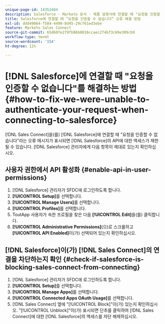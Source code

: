 ```yaml
---
unique-page-id: 14352484
description: Salesforce - Marketo 문서 - 제품 설명서에 연결할 때 "요청을 인증할 수 없습니다"를 해결하는 방법
title: Salesforce에 연결할 때 “요청을 인증할 수 없습니다” 오류 해결 방법
exl-id: ddd49064-f584-4490-8d45-29cf61ed3ebe
feature: Marketo Sales Connect
source-git-commit: 65d607e279fb86b0816ccaec2f4bf3c69e309cb9
workflow-type: tm+mt
source-wordcount: '154'
ht-degree: 12%

---
```


# [!DNL Salesforce]에 연결할 때 &quot;요청을 인증할 수 없습니다&quot;를 해결하는 방법 {#how-to-fix-we-were-unable-to-authenticate-your-request-when-connecting-to-salesforce}

[!DNL Sales Connect]을(를) [!DNL Salesforce]에 연결할 때 &quot;요청을 인증할 수 없습니다&quot;라는 오류 메시지가 표시되면 [!DNL Salesforce]의 API에 대한 액세스가 제한될 수 있습니다. [!DNL Salesforce] 관리자에게 다음 항목이 제대로 있는지 확인하십시오.

## 사용자 권한에서 API 활성화 {#enable-api-in-user-permissions}

1. [!DNL Salesforce] 관리자가 SFDC에 로그인하도록 합니다.
1. **[!UICONTROL Setup]**&#x200B;를 선택합니다.
1. **[!UICONTROL Manage Users]**&#x200B;를 선택합니다.
1. **[!UICONTROL Profiles]**&#x200B;를 선택합니다.
1. ToutApp 사용자가 속한 프로필을 찾은 다음 **[!UICONTROL Edit]**&#x200B;을(를) 클릭합니다.
1. **[!UICONTROL Administrative Permissions]**(으)로 스크롤하고 **[!UICONTROL API Enabled]**&#x200B;이(가) 선택되어 있는지 확인하십시오.

## [!DNL Salesforce]이(가) [!DNL Sales Connect]의 연결을 차단하는지 확인 {#check-if-salesforce-is-blocking-sales-connect-from-connecting}

1. [!DNL Salesforce] 관리자가 SFDC에 로그인하도록 합니다.
1. **[!UICONTROL Setup]**&#x200B;를 선택합니다.
1. **[!UICONTROL Manage Apps]**&#x200B;를 선택합니다.
1. **[!UICONTROL Connected Apps OAuth Usage]**&#x200B;를 선택합니다.
1. [!DNL Sales Connect] 옆에 &quot;[!UICONTROL Block]&quot;이(가) 있는지 확인하십시오. &quot;[!UICONTROL Unblock]&quot;이(가) 표시되면 단추를 클릭하여 [!DNL Sales Connect]에 대한 [!DNL Salesforce]의 액세스를 차단 해제하십시오.
